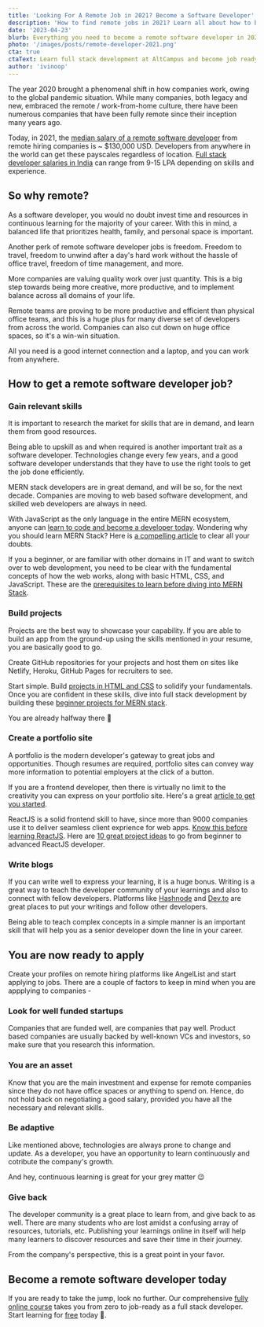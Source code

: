 ```yaml
---
title: 'Looking For A Remote Job in 2021? Become a Software Developer'
description: 'How to find remote jobs in 2021? Learn all about how to become a remote software developer and work with freedom.'
date: '2023-04-23'
blurb: Everything you need to become a remote software developer in 2021.
photo: '/images/posts/remote-developer-2021.png'
cta: true
ctaText: Learn full stack development at AltCampus and become job ready 🚀
author: 'ivinoop'
---
```


The year 2020 brought a phenomenal shift in how companies work, owing to the global pandemic situation. While many companies, both legacy and new, embraced the remote / work-from-home culture, there have been numerous companies that have been fully remote since their inception many years ago.

Today, in 2021, the [median salary of a remote software developer](https://remoteok.io/remote-work-statistics) from remote hiring companies is ~ $130,000 USD. Developers from anywhere in the world can get these payscales regardless of location. [Full stack developer salaries in India](https://altcampus.school/posts/full-stack-developer-career-salary) can range from 9-15 LPA depending on skills and experience.

## So why remote?

As a software developer, you would no doubt invest time and resources in continuous learning for the majority of your career. With this in mind, a balanced life that prioritizes health, family, and personal space is important.

Another perk of remote software developer jobs is freedom. Freedom to travel, freedom to unwind after a day's hard work without the hassle of office travel, freedom of time management, and more.

More companies are valuing quality work over just quantity. This is a big step towards being more creative, more productive, and to implement balance across all domains of your life.

Remote teams are proving to be more productive and efficient than physical office teams, and this is a huge plus for many diverse set of developers from across the world. Companies can also cut down on huge office spaces, so it's a win-win situation.

All you need is a good internet connection and a laptop, and you can work from anywhere.

## How to get a remote software developer job?

### Gain relevant skills

It is important to research the market for skills that are in demand, and learn them from good resources.

Being able to upskill as and when required is another important trait as a software developer. Technologies change every few years, and a good software developer understands that they have to use the right tools to get the job done efficiently.

MERN stack developers are in great demand, and will be so, for the next decade. Companies are moving to web based software development, and skilled web developers are always in need.

With JavaScript as the only language in the entire MERN ecosystem, anyone can [learn to code and become a developer today](https://altcampus.school/). Wondering why you should learn MERN Stack? Here is [a compelling article](https://altcampus.school/posts/why-should-you-learn-MERN-stack) to clear all your doubts.

If you a beginner, or are familiar with other domains in IT and want to switch over to web development, you need to be clear with the fundamental concepts of how the web works, along with basic HTML, CSS, and JavaScript. These are the [prerequisites to learn before diving into MERN Stack](https://altcampus.school/posts/prerequisites-for-learning-MERN-stack).

### Build projects

Projects are the best way to showcase your capability. If you are able to build an app from the ground-up using the skills mentioned in your resume, you are basically good to go.

Create GitHub repositories for your projects and host them on sites like Netlify, Heroku, GitHub Pages for recruiters to see.

Start simple. Build [projects in HTML and CSS](https://altcampus.school/posts/list-of-simple-projects-to-build-to-learn-and-be-good-at-html-and-css) to solidify your fundamentals. Once you are confident in these skills, dive into full stack development by building these [beginner projects for MERN stack](https://altcampus.school/posts/10-full-stack-beginner-project-ideas-for-learning-MERN-stack).

You are already halfway there 🎯

### Create a portfolio site

A portfolio is the modern developer's gateway to great jobs and opportunities. Though resumes are required, portfolio sites can convey way more information to potential employers at the click of a button.

If you are a frontend developer, then there is virtually no limit to the creativity you can express on your portfolio site. Here's a great [article to get you started](https://altcampus.school/posts/how-to-build-a-great-portfolio-as-a-beginner-developer).

ReactJS is a solid frontend skill to have, since more than 9000 companies use it to deliver seamless client exprience for web apps. [Know this before learning ReactJS](https://altcampus.school/posts/prerequisites-for-react-js). Here are [10 great project ideas](https://altcampus.school/posts/10-project-ideas-for-learning-react-js) to go from beginner to advanced ReactJS developer.

### Write blogs

If you can write well to express your learning, it is a huge bonus. Writing is a great way to teach the developer community of your learnings and also to connect with fellow developers. Platforms like [Hashnode](https://hashnode.com/) and [Dev.to](https://dev.to/) are great places to put your writings and follow other developers.

Being able to teach complex concepts in a simple manner is an important skill that will help you as a senior developer down the line in your career.

## You are now ready to apply

Create your profiles on remote hiring platforms like AngelList and start applying to jobs. There are a couple of factors to keep in mind when you are appplying to companies -

### Look for well funded startups

Companies that are funded well, are companies that pay well. Product based companies are usually backed by well-known VCs and investors, so make sure that you research this information.

### You are an asset

Know that you are the main investment and expense for remote companies since they do not have office spaces or anything to spend on. Hence, do not hold back on negotiating a good salary, provided you have all the necessary and relevant skills.

### Be adaptive

Like mentioned above, technologies are always prone to change and update. As a developer, you have an opportunity to learn continuously and cotribute the company's growth.

And hey, continuous learning is great for your grey matter 😉

### Give back

The developer community is a great place to learn from, and give back to as well. There are many students who are lost amidst a confusing array of resources, tutorials, etc. Publishing your learnings online in itself will help many learners to discover resources and save their time in their journey.

From the company's perspective, this is a great point in your favor.

## Become a remote software developer today

If you are ready to take the jump, look no further. Our comprehensive [fully online course](https://altcampus.school/) takes you from zero to job-ready as a full stack developer. Start learning for [free](https://try.altcampus.school/) today 🚀.
